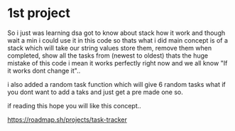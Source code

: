 # 1st project

So i just was learning dsa got to know about stack how it work and though wait a min i could use it in this code so thats what i did main concept is of a stack which will take our string values store them, remove them when completed, show all the tasks from (newest to oldest) thats the huge mistake of this code i mean it works perfectly right now and we all know "If it works dont change it"..

i also added a random task function which will give 6 random tasks what if you dont want to add a taks and just get a pre made one so.

if reading this hope you will like this concept..

https://roadmap.sh/projects/task-tracker
